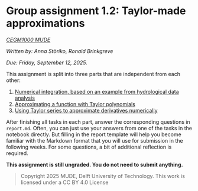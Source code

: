 # Group assignment 1.2: Taylor-made approximations

*[CEGM1000 MUDE](http://mude.citg.tudelft.nl/)*

*Written by: Anna Störiko, Ronald Brinkgreve*

*Due: Friday, September 12, 2025.*

This assignment is split into three parts that are independent from each other:

1. [Numerical integration, based on an example from hydrological data analysis](./1-discharge-numerical-integration.ipynb)
2. [Approximating a function with Taylor polynomials](2-taylor-polynomials-logarithm.ipynb)
3. [Using Taylor series to approximate derivatives numerically](./3-taylor-derivative-approximation.ipynb)

After finishing all tasks in each part, answer the corresponding questions in `report.md`. Often, you can just use your answers from one of the tasks in the notebook directly. But filling in the report template will help you become familiar with the Markdown format that you will use for submission in the following weeks. For some questions, a bit of additional reflection is required.

**This assignment is still ungraded. You do not need to submit anything.**

> Copyright 2025 MUDE, Delft University of Technology. This work is licensed under a CC BY 4.0 License
